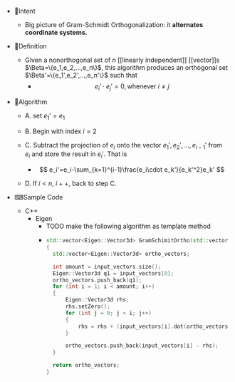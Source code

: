 - 🎯Intent
    - Big picture of Gram-Schmidt Orthogonalization: it **alternates coordinate systems.**
    
- 📝Definition
    - Given a nonorthogonal set of $n$ [[linearly independent]] [[vector]]s $\Beta=\{e_1,e_2,...,e_n\}$, this algorithm produces an orthogonal set $\Beta'=\{e_1',e_2',...,e_n'\}$ such that
        - $$
          e_i'\cdot e_j'=0, \text{whenever }i\neq j
          $$
        
- 🐍Algorithm
    - A. set $e_1'=e_1$
    - B. Begin with index $i=2$
    - C. Subtract the projection of $e_i$ onto the vector $e_1',e_2',...,e_{i-1}'$ from $e_i$ and store the result in $e_i'$. That is
        - $$
          e_i'=e_i-\sum_{k=1}^{i-1}\frac{e_i\cdot e_k'}{e_k'^2}e_k'
          $$
        
    - D. If $i<n$, $i++$, back to step C.
    
- ⌨Sample Code
    - C++
        - Eigen
            - TODO make the following algorithm as template method
            - ``` c++
              std::vector<Eigen::Vector3d> GramSchimitOrtho(std::vector<Eigen::Vector3d> input_vectors)
              {
              	std::vector<Eigen::Vector3d> ortho_vectors;
              
              	int amount = input_vectors.size();
              	Eigen::Vector3d q1 = input_vectors[0];
              	ortho_vectors.push_back(q1);
              	for (int i = 1; i < amount; i++)
              	{
              		Eigen::Vector3d rhs;
              		rhs.setZero();
              		for (int j = 0; j < i; j++)
              		{
              			rhs = rhs + (input_vectors[i].dot(ortho_vectors[j].normalized()) * (ortho_vectors[j].normalized()));
              		}
              
              		ortho_vectors.push_back(input_vectors[i] - rhs);
              	}
              
              	return ortho_vectors;
              }
              ```
            